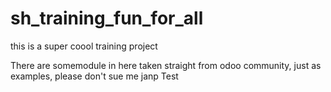 # sh_training_fun_for_all
this is a super coool training project 

There are somemodule in here taken straight from odoo community, just as examples, please don't sue me
janp
Test

